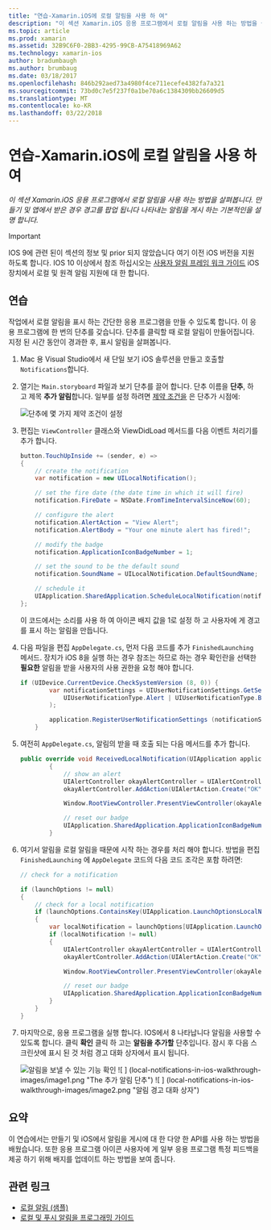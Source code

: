 ```yaml
---
title: "연습-Xamarin.iOS에 로컬 알림을 사용 하 여"
description: "이 섹션 Xamarin.iOS 응용 프로그램에서 로컬 알림을 사용 하는 방법을 살펴봅니다. 만들기 및 앱에서 받은 경우 경고를 팝업 됩니다 나타내는 알림을 게시 하는 기본적인을 설명 합니다."
ms.topic: article
ms.prod: xamarin
ms.assetid: 32B9C6F0-2BB3-4295-99CB-A75418969A62
ms.technology: xamarin-ios
author: bradumbaugh
ms.author: brumbaug
ms.date: 03/18/2017
ms.openlocfilehash: 846b292aed73a4980f4ce711ecefe4382fa7a321
ms.sourcegitcommit: 73bd0c7e5f237f0a1be70a6c1384309bb26609d5
ms.translationtype: MT
ms.contentlocale: ko-KR
ms.lasthandoff: 03/22/2018
---
```

# <a name="walkthrough---using-local-notifications-in-xamarinios"></a>연습-Xamarin.iOS에 로컬 알림을 사용 하 여

_이 섹션 Xamarin.iOS 응용 프로그램에서 로컬 알림을 사용 하는 방법을 살펴봅니다. 만들기 및 앱에서 받은 경우 경고를 팝업 됩니다 나타내는 알림을 게시 하는 기본적인을 설명 합니다._

> [!IMPORTANT]
> IOS 9에 관련 된이 섹션의 정보 및 prior 되지 않았습니다 여기 이전 iOS 버전을 지원 하도록 합니다. IOS 10 이상에서 참조 하십시오는 [사용자 알림 프레임 워크 가이드](~/ios/platform/user-notifications/index.md) iOS 장치에서 로컬 및 원격 알림 지원에 대 한 합니다.

## <a name="walkthrough"></a>연습

작업에서 로컬 알림을 표시 하는 간단한 응용 프로그램을 만들 수 있도록 합니다. 이 응용 프로그램에 한 번의 단추를 갖습니다. 단추를 클릭할 때 로컬 알림이 만들어집니다. 지정 된 시간 동안이 경과한 후, 표시 알림을 살펴봅니다.


1. Mac 용 Visual Studio에서 새 단일 보기 iOS 솔루션을 만들고 호출할 `Notifications`합니다.
1. 열기는 `Main.storyboard` 파일과 보기 단추를 끌어 합니다. 단추 이름을 **단추**, 하 고 제목 **추가 알림**합니다. 일부를 설정 하려면 [제약 조건을](~/ios/user-interface/designer/designer-auto-layout.md) 은 단추가 시점에: 

    ![](local-notifications-in-ios-walkthrough-images/image3.png "단추에 몇 가지 제약 조건이 설정")
1. 편집는 `ViewController` 클래스와 ViewDidLoad 메서드를 다음 이벤트 처리기를 추가 합니다.

    ```csharp
    button.TouchUpInside += (sender, e) =>
    {
        // create the notification
        var notification = new UILocalNotification();

        // set the fire date (the date time in which it will fire)
        notification.FireDate = NSDate.FromTimeIntervalSinceNow(60);

        // configure the alert
        notification.AlertAction = "View Alert";
        notification.AlertBody = "Your one minute alert has fired!";

        // modify the badge
        notification.ApplicationIconBadgeNumber = 1;

        // set the sound to be the default sound
        notification.SoundName = UILocalNotification.DefaultSoundName;

        // schedule it
        UIApplication.SharedApplication.ScheduleLocalNotification(notification);
    };
    ```

    이 코드에서는 소리를 사용 하 여 아이콘 배지 값을 1로 설정 하 고 사용자에 게 경고를 표시 하는 알림을 만듭니다.

1. 다음 파일을 편집 `AppDelegate.cs`, 먼저 다음 코드를 추가 `FinishedLaunching` 메서드. 장치가 iOS 8을 실행 하는 경우 참조는 하므로 하는 경우 확인란을 선택한 **필요한** 알림을 받을 사용자의 사용 권한을 요청 해야 합니다.

    ```csharp
    if (UIDevice.CurrentDevice.CheckSystemVersion (8, 0)) {
            var notificationSettings = UIUserNotificationSettings.GetSettingsForTypes (
                UIUserNotificationType.Alert | UIUserNotificationType.Badge | UIUserNotificationType.Sound, null
            );

            application.RegisterUserNotificationSettings (notificationSettings);
        }
    ```

1. 여전히 `AppDelegate.cs`, 알림의 받을 때 호출 되는 다음 메서드를 추가 합니다.

    ```csharp
    public override void ReceivedLocalNotification(UIApplication application, UILocalNotification notification)
            {
                // show an alert
                UIAlertController okayAlertController = UIAlertController.Create(notification.AlertAction, notification.AlertBody, UIAlertControllerStyle.Alert);
                okayAlertController.AddAction(UIAlertAction.Create("OK", UIAlertActionStyle.Default, null));

                Window.RootViewController.PresentViewController(okayAlertController, true, null);

                // reset our badge
                UIApplication.SharedApplication.ApplicationIconBadgeNumber = 0;
            }

    ```

1. 여기서 알림을 로컬 알림을 때문에 시작 하는 경우를 처리 해야 합니다. 방법을 편집 `FinishedLaunching` 에 `AppDelegate` 코드의 다음 코드 조각은 포함 하려면:


    ```csharp
    // check for a notification

    if (launchOptions != null)
    {
        // check for a local notification
        if (launchOptions.ContainsKey(UIApplication.LaunchOptionsLocalNotificationKey))
        {
            var localNotification = launchOptions[UIApplication.LaunchOptionsLocalNotificationKey] as UILocalNotification;
            if (localNotification != null)
            {
                UIAlertController okayAlertController = UIAlertController.Create(localNotification.AlertAction, localNotification.AlertBody, UIAlertControllerStyle.Alert);
                okayAlertController.AddAction(UIAlertAction.Create("OK", UIAlertActionStyle.Default, null));

                Window.RootViewController.PresentViewController(okayAlertController, true, null);

                // reset our badge
                UIApplication.SharedApplication.ApplicationIconBadgeNumber = 0;
            }
        }
    }

    ```

1. 마지막으로, 응용 프로그램을 실행 합니다. IOS에서 8 나타납니다 알림을 사용할 수 있도록 합니다. 클릭 **확인** 클릭 하 고는 **알림을 추가할** 단추입니다. 잠시 후 다음 스크린샷에 표시 된 것 처럼 경고 대화 상자에서 표시 됩니다.

    ![](local-notifications-in-ios-walkthrough-images/image0.png "알림을 보낼 수 있는 기능 확인") ![ ] (local-notifications-in-ios-walkthrough-images/image1.png "The 추가 알림 단추") ![ ] (local-notifications-in-ios-walkthrough-images/image2.png "알림 경고 대화 상자")

## <a name="summary"></a>요약

이 연습에서는 만들기 및 iOS에서 알림을 게시에 대 한 다양 한 API를 사용 하는 방법을 배웠습니다. 또한 응용 프로그램 아이콘 사용자에 게 일부 응용 프로그램 특정 피드백을 제공 하기 위해 배지를 업데이트 하는 방법을 보여 줍니다.


## <a name="related-links"></a>관련 링크

- [로컬 알림 (샘플)](https://developer.xamarin.com/samples/monotouch/LocalNotifications)
- [로컬 및 푸시 알림을 프로그래밍 가이드](https://developer.apple.com/library/prerelease/content/documentation/NetworkingInternet/Conceptual/RemoteNotificationsPG/)
